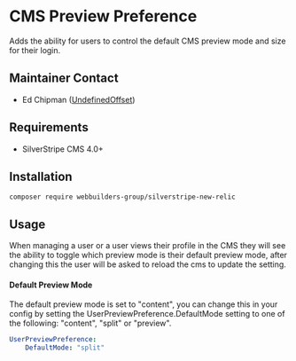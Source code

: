 CMS Preview Preference
=================
Adds the ability for users to control the default CMS preview mode and size for their login.

## Maintainer Contact
* Ed Chipman ([UndefinedOffset](https://github.com/UndefinedOffset))

## Requirements
* SilverStripe CMS 4.0+


## Installation
```
composer require webbuilders-group/silverstripe-new-relic
```


## Usage
When managing a user or a user views their profile in the CMS they will see the ability to toggle which preview mode is their default preview mode, after changing this the user will be asked to reload the cms to update the setting.

#### Default Preview Mode
The default preview mode is set to "content", you can change this in your config by setting the UserPreviewPreference.DefaultMode setting to one of the following: "content", "split" or "preview".

```yml
UserPreviewPreference:
    DefaultMode: "split"
```
